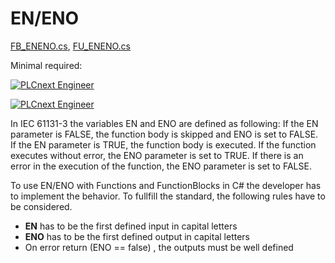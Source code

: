 # EN\/ENO

[FB_ENENO.cs](FB_ENENO.cs), [FU_ENENO.cs](FU_ENENO.cs)

Minimal required:

[![PLCnext Engineer](https://img.shields.io/badge/PLCnext_Engineer-2021.0_LTS-blue.svg)](http://www.phoenixcontact.net/qr/1046008/softw)

[![PLCnext Engineer](https://img.shields.io/badge/PLCnext_Firmware-2021.0_LTS-blue.svg)](http://www.phoenixcontact.net/qr/2404267/firmware)

In IEC 61131-3 the variables EN and ENO are defined as following:
If the EN parameter is FALSE, the function body is skipped and ENO is set to FALSE.
If the EN parameter is TRUE, the function body is executed. If the function executes without error, the ENO parameter is set to TRUE. If there is an error in the execution of the function, the ENO parameter is set to FALSE.

To use EN/ENO with Functions and FunctionBlocks in C# the developer has to implement the behavior.
To fullfill the standard, the following rules have to be considered.

- **EN** has to be the first defined input in capital letters
- **ENO** has to be the first defined output in capital letters
- On error return (ENO == false) , the outputs must be well defined
